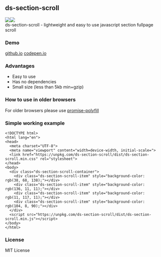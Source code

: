 ## ds-section-scroll
<img src="https://badgen.net/npm/v/ds-section-scroll"/><img src="https://badgen.net/npm/dw/ds-section-scroll"/></br>
ds-section-scroll - lightweight and easy to use javascript section fullpage scroll

### Demo
<a href="https://shkredovdmitriy.github.io/ds-section-scroll/" target="_blank">github.io</a> <a href="https://codepen.io/shkredovdmitriy/pen/NWRaRwq" target="_blank">codepen.io</a> 

### Advantages
- Easy to use
- Has no dependencies </br>
- Small size (less than 5kb min+gzip)

### How to use in older browsers
For older browsers please use <a href="https://www.npmjs.com/package/promise-polyfill" target="_blank">promise-polyfill</a>

### Simple working example
```
<!DOCTYPE html>
<html lang="en">
<head>
  <meta charset="UTF-8">
  <meta name="viewport" content="width=device-width, initial-scale=">
  <link href="https://unpkg.com/ds-section-scroll/dist/ds-section-scroll.min.css" rel="stylesheet">
</head>
<body>
  <div class="ds-section-scroll-container">
    <div class="ds-section-scroll-item" style="background-color: rgb(38, 68, 138);"></div>
    <div class="ds-section-scroll-item" style="background-color: rgb(136, 11, 11);"></div>
    <div class="ds-section-scroll-item" style="background-color: rgb(11, 117, 11);"></div>
    <div class="ds-section-scroll-item" style="background-color: rgb(104, 8, 90);"></div>
  </div>  
  <script src="https://unpkg.com/ds-section-scroll/dist/ds-section-scroll.min.js"></script>
</body>
</html>
```

### License
MIT License
